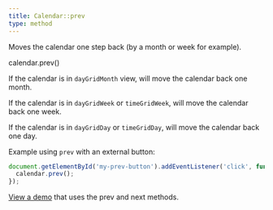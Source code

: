```yaml
---
title: Calendar::prev
type: method
---
```


Moves the calendar one step back (by a month or week for example).

<div class='spec' markdown='1'>
calendar.prev()
</div>

If the calendar is in `dayGridMonth` view, will move the calendar back one month.

If the calendar is in `dayGridWeek` or `timeGridWeek`, will move the calendar back one week.

If the calendar is in `dayGridDay` or `timeGridDay`, will move the calendar back one day.

Example using `prev` with an external button:

```js
document.getElementById('my-prev-button').addEventListener('click', function() {
  calendar.prev();
});
```

[View a demo](date-api-buttons-demo) that uses the prev and next methods.
